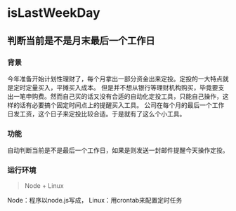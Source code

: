 # isLastWeekDay
## 判断当前是不是月末最后一个工作日

### 背景
今年准备开始计划性理财了，每个月拿出一部分资金出来定投。定投的一大特点就是定时定量买入，平摊买入成本。
但是并不想从银行等理财机构购买，毕竟要支出一笔申购费。然而自己买的话又没有合适的自动化定投工具，只能自己操作，这样的话有必要搞个固定时间点上的提醒买入工具。
公司在每个月的最后一个工作日发工资，这个日子来定投比较合适。于是就有了这么个小工具。

### 功能
自动判断当前是不是最后一个工作日，如果是则发送一封邮件提醒今天操作定投。

### 运行环境
> Node + Linux

Node：程序以node.js写成，
Linux：用crontab来配置定时任务
